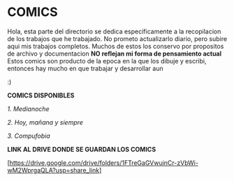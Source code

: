 # COMICS 

Hola, esta parte del directorio se dedica especificamente a la recopilacion de los trabajos que he trabajado. 
No prometo actualizarlo diario, pero subire aqui mis trabajos completos. 
Muchos de estos los conservo por propositos de archivo y documentacion
**NO reflejan mi forma de pensamiento actual** 
Estos comics son producto de la epoca en la que los dibuje y escribi, entonces hay mucho en que trabajar y desarrollar aun 

:)

  **COMICS DISPONIBLES**

  *1. Medianoche*
  
  *2. Hoy, mañana y siempre*
  
  *3. Compufobia*


**LINK AL DRIVE DONDE SE GUARDAN LOS COMICS**

[https://drive.google.com/drive/folders/1FTreGaGVwuinCr-zVbWi-wM2WprgaQLA?usp=share_link]
